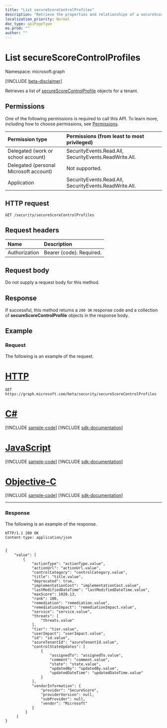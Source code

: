 ```yaml
---
title: "List secureScoreControlProfiles"
description: "Retrieve the properties and relationships of a secureScoreControlProfiles object."
localization_priority: Normal
doc_type: apiPageType
ms.prod: ""
author: ""
---
```


# List secureScoreControlProfiles

Namespace: microsoft.graph

 [!INCLUDE [beta-disclaimer](../../includes/beta-disclaimer.md)]

Retrieves a list of [secureScoreControlProfile](../resources/securescorecontrolprofiles.md) objects for a tenant.

## Permissions

One of the following permissions is required to call this API. To learn more, including how to choose permissions, see [Permissions](/graph/permissions-reference).

|Permission type      | Permissions (from least to most privileged)              |
|:--------------------|:---------------------------------------------------------|
|Delegated (work or school account) |  SecurityEvents.Read.All, SecurityEvents.ReadWrite.All.   |
|Delegated (personal Microsoft account) |  Not supported.  |
|Application | SecurityEvents.Read.All, SecurityEvents.ReadWrite.All. |

## HTTP request

<!-- { "blockType": "ignored" } -->

```http
GET /security/secureScoreControlProfiles
```

## Request headers

| Name      |Description|
|:----------|:----------|
| Authorization  | Bearer {code}. Required.|

## Request body

Do not supply a request body for this method.

## Response

If successful, this method returns a `200 OK` response code and a collection of **secureScoreControlProfile** objects in the response body.

## Example

### Request

The following is an example of the request.

# [HTTP](#tab/http)
<!-- {
  "blockType": "request",
  "name": "securescorecontrolprofiles_list"
}-->

```msgraph-interactive
GET https://graph.microsoft.com/beta/security/secureScoreControlProfiles
```
# [C#](#tab/csharp)
[!INCLUDE [sample-code](../includes/snippets/csharp/securescorecontrolprofiles-list-csharp-snippets.md)]
[!INCLUDE [sdk-documentation](../includes/snippets/snippets-sdk-documentation-link.md)]

# [JavaScript](#tab/javascript)
[!INCLUDE [sample-code](../includes/snippets/javascript/securescorecontrolprofiles-list-javascript-snippets.md)]
[!INCLUDE [sdk-documentation](../includes/snippets/snippets-sdk-documentation-link.md)]

# [Objective-C](#tab/objc)
[!INCLUDE [sample-code](../includes/snippets/objc/securescorecontrolprofiles-list-objc-snippets.md)]
[!INCLUDE [sdk-documentation](../includes/snippets/snippets-sdk-documentation-link.md)]

---


### Response

The following is an example of the response.
<!-- {
  "blockType": "response",
  "truncated": true,
  "isCollection": true,
  "@odata.type": "microsoft.graph.secureScoreControlProfile"
} -->

```http
HTTP/1.1 200 OK
Content-type: application/json


{
    "value": [
        {
            "actionType": "actionType.value",
            "actionUrl": "actionUrl.value",
            "controlCategory": "controlCategory.value",
            "title": "title.value",
            "deprecated": true,
            "implementationCost": "implementationCost.value",
            "lastModifiedDateTime": "lastModifiedDateTime.value",
            "maxScore": 1020.13,
            "rank": 100,
            "remediation": "remediation.value",
            "remediationImpact": "remediationImpact.value",
            "service": "service.value",
            "threats": [
                "threats.value"
            ],
            "tier": "tier.value",
            "userImpact": "userImpact.value",
            "id": "id.value",
            "azureTenantId": "azureTenantId.value",
            "controlStateUpdates": [
                {
                    "assignedTo": "assignedTo.value",
                    "comment": "comment.value",
                    "state": "state.value",
                    "updatedBy": "updatedBy.value",
                    "updatedDateTime": "updatedDateTime.value"
                }
            ],
            "vendorInformation": {
                "provider": "SecureScore",
                "providerVersion": null,
                "subProvider": null,
                "vendor": "Microsoft"
            }
         }
     ]
}
```


<!--
{
  "type": "#page.annotation",
  "description": "List secureScoreControlProfiles",
  "keywords": "",
  "section": "documentation",
  "tocPath": "",
  "suppressions": [
  ]
}
-->

